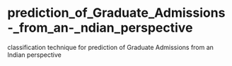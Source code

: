 # prediction_of_Graduate_Admissions-_from_an-_ndian_perspective
classification technique for prediction of Graduate Admissions  from an Indian perspective
